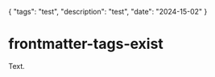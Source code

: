 {
    "tags": "test",
    "description": "test",
    "date": "2024-15-02"
}

# frontmatter-tags-exist

Text.
